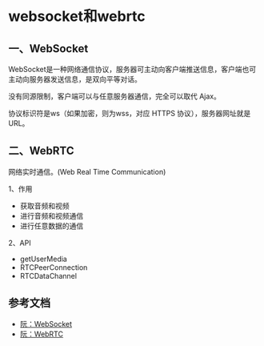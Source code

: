 <!-- 2017/8/28 -->

# websocket和webrtc

## 一、WebSocket

WebSocket是一种网络通信协议，服务器可主动向客户端推送信息，客户端也可主动向服务器发送信息，是双向平等对话。

没有同源限制，客户端可以与任意服务器通信，完全可以取代 Ajax。

协议标识符是ws（如果加密，则为wss，对应 HTTPS 协议），服务器网址就是 URL。

## 二、WebRTC

网络实时通信。(Web Real Time Communication)

1、作用

- 获取音频和视频
- 进行音频和视频通信
- 进行任意数据的通信

2、API

- getUserMedia
- RTCPeerConnection
- RTCDataChannel

## 参考文档

- [阮：WebSocket](http://javascript.ruanyifeng.com/htmlapi/websocket.html)
- [阮：WebRTC](http://javascript.ruanyifeng.com/htmlapi/webrtc.html)